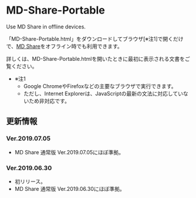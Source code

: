 # MD-Share-Portable
Use MD Share in offline devices.

「MD-Share-Portable.html」をダウンロードしてブラウザ[※注1]で開くだけで、[MD Share](https://github.com/SorutoProject/MD-Share)をオフライン時でも利用できます。

詳しくは、MD-Share-Portable.htmlを開いたときに最初に表示される文書をご覧ください。

* ※注1
  * Google ChromeやFirefoxなどの主要なブラウザで実行できます。  
  * ただし、Internet Explorerは、JavaScriptの最新の文法に対応していないため非対応です。
  
## 更新情報

### Ver.2019.07.05
* MD Share 通常版 Ver.2019.07.05にほぼ準拠。

### Ver.2019.06.30
* 初リリース。
* MD Share 通常版 Ver.2019.06.30にほぼ準拠。
